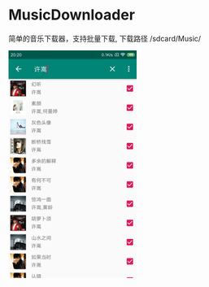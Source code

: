 # MusicDownloader
简单的音乐下载器，支持批量下载, 下载路径 /sdcard/Music/

<div align="start">
    <img src="screenshort/device-2019-07-02-202005.png" width="50%">
</div>
